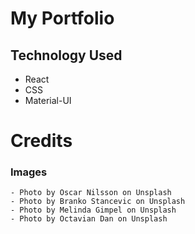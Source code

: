 # My Portfolio

## Technology Used

- React
- CSS
- Material-UI

# Credits

### Images

    - Photo by Oscar Nilsson on Unsplash
    - Photo by Branko Stancevic on Unsplash
    - Photo by Melinda Gimpel on Unsplash
    - Photo by Octavian Dan on Unsplash
